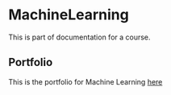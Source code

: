 # MachineLearning
This is part of documentation for a course.

## Portfolio

This is the portfolio for Machine Learning [here](portfolio.pdf) 

